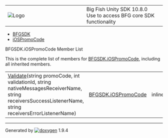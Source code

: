 <table>
<colgroup>
<col style="width: 50%" />
<col style="width: 50%" />
</colgroup>
<tbody>
<tr class="odd">
<td><img src="Icon-100.png" alt="Logo" /></td>
<td><div id="projectname">
Big Fish Unity SDK<span id="projectnumber"> 10.8.0</span>
</div>
<div id="projectbrief">
Use to access BFG core SDK functionality
</div></td>
</tr>
</tbody>
</table>

  - [BFGSDK](namespace_b_f_g_s_d_k.html)
  - [iOSPromoCode](class_b_f_g_s_d_k_1_1i_o_s_promo_code.html)

BFGSDK.iOSPromoCode Member List

This is the complete list of members for
[BFGSDK.iOSPromoCode](class_b_f_g_s_d_k_1_1i_o_s_promo_code.html),
including all inherited members.

|                                                                                                                                                                                                                                         |                                                                   |        |
| --------------------------------------------------------------------------------------------------------------------------------------------------------------------------------------------------------------------------------------- | ----------------------------------------------------------------- | ------ |
| [Validate](class_b_f_g_s_d_k_1_1i_o_s_promo_code.html#adf7444bb9b8fe74bdee73a6fe33d057c)(string promoCode, int validationId, string nativeMessagesReceiverName, string receiversSuccessListenerName, string receiversErrorListenerName) | [BFGSDK.iOSPromoCode](class_b_f_g_s_d_k_1_1i_o_s_promo_code.html) | inline |

-----

Generated
by [![doxygen](doxygen.svg)](https://www.doxygen.org/index.html) 1.9.4

